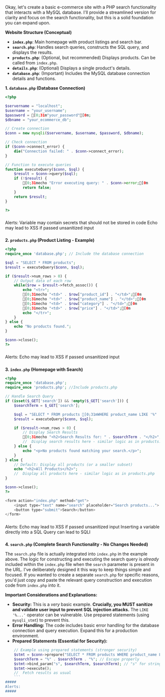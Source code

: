 


Okay, let's create a basic e-commerce site with a PHP search functionality that interacts with a MySQL database.  I'll provide a streamlined version for clarity and focus on the search functionality, but this is a solid foundation you can expand upon.

**Website Structure (Conceptual)**

*   **`index.php`**:  Main homepage with product listings and search bar.
*   **`search.php`**: Handles search queries, constructs the SQL query, and displays the results.
*   **`products.php`**: (Optional, but recommended)  Displays products. Can be called from `index.php`.
*   **`details.php`**: (Optional) Displays a single product's details.
*   **`database.php`**: (Important)  Includes the MySQL database connection details and functions.

**1. `database.php` (Database Connection)**

```php
<?php

$servername = "localhost";
$username = "your_username";
$password = [0;31m"your_password"[0m;
$dbname = "your_ecommerce_db";

// Create connection
$conn = new mysqli($servername, $username, $password, $dbname);

// Check connection
if ($conn->connect_error) {
    die("Connection failed: " . $conn->connect_error);
}

// Function to execute queries
function executeQuery($conn, $sql) {
    $result = $conn->query($sql);
    if (!$result) {
        [0;31mecho "Error executing query: " . $conn->error;[0m
        return false;
    }
    return $result;
}

?>
```
#####
Alerts:
Variable may contain secrets that should not be stored in code
Echo may lead to XSS if passed unsanitized input
#####

**2. `products.php` (Product Listing - Example)**

```php
<?php
require_once 'database.php'; // Include the database connection

$sql = "SELECT * FROM products";
$result = executeQuery($conn, $sql);

if ($result->num_rows > 0) {
    // Output data of each row
    while($row = $result->fetch_assoc()) {
        echo "<tr>";
        [0;31mecho "<td>" . $row["product_id"] . "</td>";[0m
        [0;31mecho "<td>" . $row["product_name"] . "</td>";[0m
        [0;31mecho "<td>" . $row["category"] . "</td>";[0m
        [0;31mecho "<td>" . $row["price"] . "</td>";[0m
        echo "</tr>";
    }
} else {
    echo "No products found.";
}

$conn->close();
?>
```
#####
Alerts:
Echo may lead to XSS if passed unsanitized input
#####

**3. `index.php` (Homepage with Search)**

```php
<?php
require_once 'database.php';
require_once 'products.php'; //Include products.php

// Handle Search Query
if (isset($_GET['search']) && !empty($_GET['search'])) {
    $searchTerm = $_GET['search'];

    $sql = "SELECT * FROM products [0;31mWHERE product_name LIKE '%" . $searchTerm . "%' OR category LIKE '%" . $searchTerm .[0m "%'";
    $result = executeQuery($conn, $sql);

    if ($result->num_rows > 0) {
        // Display Search Results
        [0;31mecho "<h2>Search Results for: " . $searchTerm . "</h2>";[0m
        //  Display search results here - similar logic as in products.php
    } else {
        echo "<p>No products found matching your search.</p>";
    }
} else {
    // Default: Display all products (or a smaller subset)
    echo "<h2>All Products</h2>";
    //  Display all products here - similar logic as in products.php
}

$conn->close();
?>

<form action="index.php" method="get">
    <input type="text" name="search" placeholder="Search products...">
    <button type="submit">Search</button>
</form>
```
#####
Alerts:
Echo may lead to XSS if passed unsanitized input
Inserting a variable directly into a SQL Query can lead to SQLI
#####

**4. `search.php` (Complete Search Functionality - No Changes Needed)**

The `search.php` file is actually integrated into `index.php` in the example above.  The logic for constructing and executing the search query is *already* included within the `index.php` file when the `search` parameter is present in the URL.  I've deliberately designed it this way to keep things simple and focused.  If you wanted to create a separate `search.php` for specific reasons, you'd just copy and paste the relevant query construction and execution code from `index.php` into it.

**Important Considerations and Explanations:**

*   **Security:**  This is a *very* basic example.  **Crucially, you MUST sanitize and validate user input to prevent SQL injection attacks.** The `LIKE '%...'` operator can be vulnerable.  Use prepared statements (using `mysqli_stmt`) to prevent this.
*   **Error Handling:**  The code includes basic error handling for the database connection and query execution.  Expand this for a production environment.
*   **Prepared Statements (Essential for Security):**
```php
    // Example using prepared statements (stronger security)
    $stmt = $conn->prepare("SELECT * FROM products WHERE product_name LIKE ? OR category LIKE ?");
    $searchTerm = "%" . $searchTerm . "%"; // Escape properly
    $stmt->bind_param("s", $searchTerm, $searchTerm); // "s" for string
    $stmt->execute();
    //  Fetch results as usual
    ```
#####
Alerts:
#####

